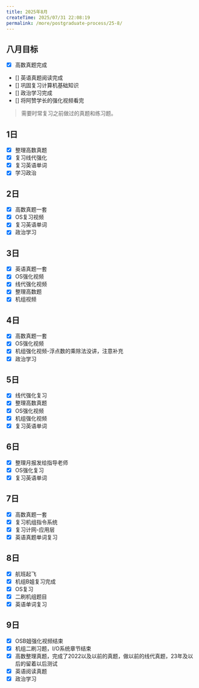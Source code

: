 ```yaml
---
title: 2025年8月
createTime: 2025/07/31 22:08:19
permalink: /more/postgraduate-process/25-8/
---
```


## **八月目标**

- [x] 高数真题完成
- [] 英语真题阅读完成
- [] 巩固复习计算机基础知识
- [] 政治学习完成
- [] 将阿赞学长的强化视频看完

> 需要时常复习之前做过的真题和练习题。

## 1日
- [x] 整理高数真题
- [x] 复习线代强化
- [x] 复习英语单词
- [x] 学习政治

## 2日
- [x] 高数真题一套
- [x] OS复习视频
- [x] 复习英语单词
- [x] 政治学习

## 3日
- [x] 英语真题一套
- [x] OS强化视频
- [x] 线代强化视频
- [x] 整理高数题
- [x] 机组视频

## 4日
- [x] 高数真题一套
- [x] OS强化视频
- [x] 机组强化视频-浮点数的乘除法没讲，注意补充
- [x] 政治学习

## 5日
- [x] 线代强化复习
- [x] 整理高数真题
- [x] OS强化视频
- [x] 机组强化视频
- [x] 复习英语单词

## 6日
- [x] 整理月报发给指导老师 
- [x] OS强化复习
- [x] 复习英语单词

## 7日
- [x] 高数真题一套
- [x] 复习机组指令系统
- [x] 复习计网-应用层
- [x] 英语真题单词复习

## 8日
- [x] 航班起飞
- [x] 机组B姐复习完成
- [x] OS复习
- [x] 二刷机组题目
- [x] 英语单词复习

## 9日
- [x] OSB姐强化视频结束
- [x] 机组二刷习题，I/O系统章节结束
- [x] 高数整理真题，完成了2022以及以前的真题，做以前的线代真题，23年及以后的留着以后测试
- [x] 英语阅读真题
- [x] 政治学习